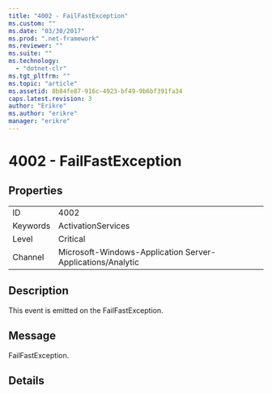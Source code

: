 ```yaml
---
title: "4002 - FailFastException"
ms.custom: ""
ms.date: "03/30/2017"
ms.prod: ".net-framework"
ms.reviewer: ""
ms.suite: ""
ms.technology: 
  - "dotnet-clr"
ms.tgt_pltfrm: ""
ms.topic: "article"
ms.assetid: 8b84fe87-916c-4923-bf49-9b6bf391fa34
caps.latest.revision: 3
author: "Erikre"
ms.author: "erikre"
manager: "erikre"
---
```

# 4002 - FailFastException
## Properties  
  
|||  
|-|-|  
|ID|4002|  
|Keywords|ActivationServices|  
|Level|Critical|  
|Channel|Microsoft-Windows-Application Server-Applications/Analytic|  
  
## Description  
 This event is emitted on the FailFastException.  
  
## Message  
 FailFastException.  
  
## Details
